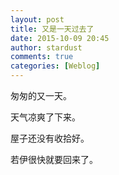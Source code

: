 ```yaml
---
layout: post
title: 又是一天过去了
date: 2015-10-09 20:45
author: stardust
comments: true
categories: [Weblog]
---
```

匆匆的又一天。

天气凉爽了下来。

屋子还没有收拾好。

若伊很快就要回来了。
